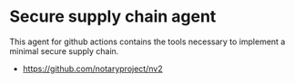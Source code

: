 # Secure supply chain agent

This agent for github actions contains the tools necessary to implement
a minimal secure supply chain.

* https://github.com/notaryproject/nv2
